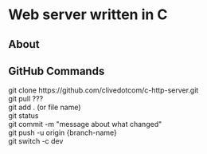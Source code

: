 <h1>Web server written in C</h1>

<h2>About</h2>

<h2>GitHub Commands</h2>
git clone https://github.com/clivedotcom/c-http-server.git<br />
git pull ???<br />
git add . (or file name)<br />
git status<br />
git commit -m "message about what changed"<br />
git push -u origin {branch-name}<br />
git switch -c dev